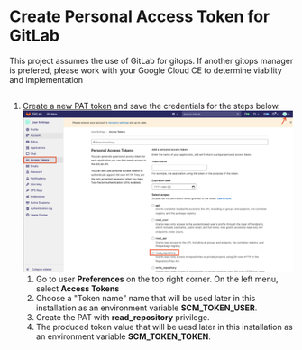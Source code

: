 # Create Personal Access Token for GitLab

This project assumes the use of GitLab for gitops. If another gitops manager is prefered, please work with your Google Cloud CE to determine viability and implementation

## 
1. [Create a new PAT token](https://docs.gitlab.com/ee/user/project/deploy_tokens/) and save the credentials for the steps below. ![gitlab token](Gitlab_token.png)
    1. Go to user **Preferences** on the top right corner. On the left menu, select **Access Tokens**
    2. Choose a "Token name" name that will be used later in this installation as an environment variable
        **SCM_TOKEN_USER**.
    3. Create the PAT with **read_repository** privilege.
    4. The produced token value that will be uesd later in this installation as an environment variable
        **SCM_TOKEN_TOKEN**.